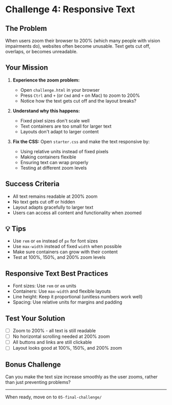 # Challenge 4: Responsive Text

## The Problem
When users zoom their browser to 200% (which many people with vision impairments do), websites often become unusable. Text gets cut off, overlaps, or becomes unreadable.

## Your Mission
1. **Experience the zoom problem:**
   - Open `challenge.html` in your browser
   - Press `Ctrl` and `+` (or `Cmd` and `+` on Mac) to zoom to 200%
   - Notice how the text gets cut off and the layout breaks?

2. **Understand why this happens:**
   - Fixed pixel sizes don't scale well
   - Text containers are too small for larger text
   - Layouts don't adapt to larger content

3. **Fix the CSS:**
   Open `starter.css` and make the text responsive by:
   - Using relative units instead of fixed pixels
   - Making containers flexible
   - Ensuring text can wrap properly
   - Testing at different zoom levels

## Success Criteria
- All text remains readable at 200% zoom
- No text gets cut off or hidden
- Layout adapts gracefully to larger text
- Users can access all content and functionality when zoomed

## 💡 Tips
- Use `rem` or `em` instead of `px` for font sizes
- Use `max-width` instead of fixed `width` when possible
- Make sure containers can grow with their content
- Test at 100%, 150%, and 200% zoom levels

## Responsive Text Best Practices
- Font sizes: Use `rem` or `em` units
- Containers: Use `max-width` and flexible layouts
- Line height: Keep it proportional (unitless numbers work well)
- Spacing: Use relative units for margins and padding

## Test Your Solution
- [ ] Zoom to 200% - all text is still readable
- [ ] No horizontal scrolling needed at 200% zoom
- [ ] All buttons and links are still clickable
- [ ] Layout looks good at 100%, 150%, and 200% zoom

## Bonus Challenge
Can you make the text size increase smoothly as the user zooms, rather than just preventing problems?

---
When ready, move on to `05-final-challenge/`
